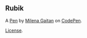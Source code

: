 Rubik
-----


A [Pen](https://codepen.io/Milena-Gaitan/pen/YzgYOqd) by [Milena Gaitan](https://codepen.io/Milena-Gaitan) on [CodePen](https://codepen.io).

[License](https://codepen.io/license/pen/YzgYOqd).